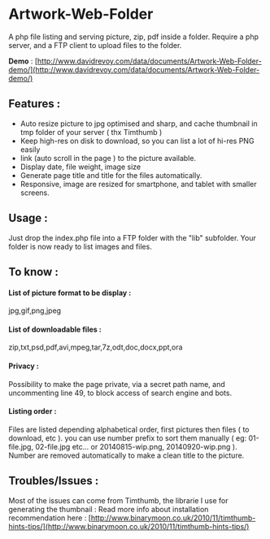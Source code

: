Artwork-Web-Folder
==================

A php file listing and serving picture, zip, pdf inside a folder. Require a php server, and a FTP client to upload files to the folder.

**Demo** : [http://www.davidrevoy.com/data/documents/Artwork-Web-Folder-demo/](http://www.davidrevoy.com/data/documents/Artwork-Web-Folder-demo/)

## Features :

* Auto resize picture to jpg optimised and sharp, and cache thumbnail in tmp folder of your server ( thx Timthumb )
* Keep high-res on disk to download, so you can list a lot of hi-res PNG easily
* link (auto scroll in the page ) to the picture available.
* Display date, file weight, image size
* Generate page title and title for the files automatically.
* Responsive, image are resized for smartphone, and tablet with smaller screens. 

## Usage :

Just drop the index.php file into a FTP folder with the "lib" subfolder.
Your folder is now ready to list images and files. 

## To know :

#### List of picture format to be display :

jpg,gif,png,jpeg
 
#### List of downloadable files : 

zip,txt,psd,pdf,avi,mpeg,tar,7z,odt,doc,docx,ppt,ora

#### Privacy :

Possibility to make the page private, via a secret path name, and uncommenting line 49, to block access of search engine and bots. 

#### Listing order :

Files are listed depending alphabetical order, first pictures then files ( to download, etc ). you can use number prefix to sort them manually ( eg: 01-file.jpg, 02-file.jpg etc... or 20140815-wip.png, 20140920-wip.png ). Number are removed automatically to make a clean title to the picture. 

## Troubles/Issues :
Most of the issues can come from Timthumb, the librarie I use for generating the thumbnail : 
Read more info about installation recommendation here : [http://www.binarymoon.co.uk/2010/11/timthumb-hints-tips/](http://www.binarymoon.co.uk/2010/11/timthumb-hints-tips/)

